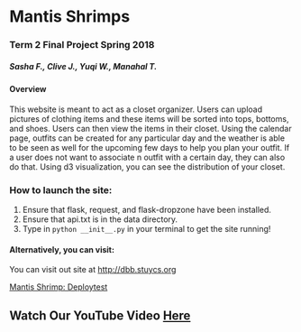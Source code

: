 # Mantis Shrimps
### Term 2 Final Project Spring 2018
##### *Sasha F., Clive J., Yuqi W., Manahal T.*


#### **Overview**
This website is meant to act as a closet organizer. Users can upload pictures of clothing items and these items will be sorted into tops, bottoms, and shoes. Users can then view the items in their closet. Using the calendar page, outfits can be created for any particular day and the weather is able to be seen as well for the upcoming few days to help you plan your outfit. If a user does not want to associate n outfit with a certain day, they can also do that. Using d3 visualization, you can see the distribution of your closet. 

### **How to launch the site:**
1. Ensure that flask, request, and flask-dropzone have been installed.
2. Ensure that api.txt is in the data directory.
3. Type in ```python __init__.py``` in your terminal to get the site running!

#### **Alternatively, you can visit:**
You can visit out site at http://dbb.stuycs.org

[Mantis Shrimp: Deploytest](http://206.189.194.250)

## Watch Our YouTube Video [Here](https://youtu.be/jVZ0WN22d48)
